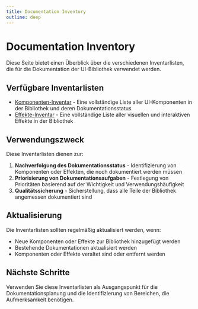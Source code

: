 ```yaml
---
title: Documentation Inventory
outline: deep
---
```


# Documentation Inventory

Diese Seite bietet einen Überblick über die verschiedenen Inventarlisten, die für die Dokumentation der UI-Bibliothek verwendet werden.

## Verfügbare Inventarlisten

- [Komponenten-Inventar](./component-inventory.md) - Eine vollständige Liste aller UI-Komponenten in der Bibliothek und deren Dokumentationsstatus
- [Effekte-Inventar](./effects-inventory.md) - Eine vollständige Liste aller visuellen und interaktiven Effekte in der Bibliothek

## Verwendungszweck

Diese Inventarlisten dienen zur:

1. **Nachverfolgung des Dokumentationsstatus** - Identifizierung von Komponenten oder Effekten, die noch dokumentiert werden müssen
2. **Priorisierung von Dokumentationsaufgaben** - Festlegung von Prioritäten basierend auf der Wichtigkeit und Verwendungshäufigkeit
3. **Qualitätssicherung** - Sicherstellung, dass alle Teile der Bibliothek angemessen dokumentiert sind

## Aktualisierung

Die Inventarlisten sollten regelmäßig aktualisiert werden, wenn:

- Neue Komponenten oder Effekte zur Bibliothek hinzugefügt werden
- Bestehende Dokumentationen aktualisiert werden
- Komponenten oder Effekte veraltet sind oder entfernt werden

## Nächste Schritte

Verwenden Sie diese Inventarlisten als Ausgangspunkt für die Dokumentationsplanung und die Identifizierung von Bereichen, die Aufmerksamkeit benötigen. 